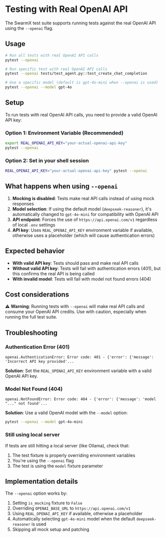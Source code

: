 # Testing with Real OpenAI API

The SwarmX test suite supports running tests against the real OpenAI API using the `--openai` flag.

## Usage

```bash
# Run all tests with real OpenAI API calls
pytest --openai

# Run specific test with real OpenAI API calls
pytest --openai tests/test_agent.py::test_create_chat_completion

# Use a specific model (default is gpt-4o-mini when --openai is used)
pytest --openai --model gpt-4o
```

## Setup

To run tests with real OpenAI API calls, you need to provide a valid OpenAI API key:

### Option 1: Environment Variable (Recommended)
```bash
export REAL_OPENAI_API_KEY="your-actual-openai-api-key"
pytest --openai
```

### Option 2: Set in your shell session
```bash
REAL_OPENAI_API_KEY="your-actual-openai-api-key" pytest --openai
```

## What happens when using `--openai`

1. **Mocking is disabled**: Tests make real API calls instead of using mock responses
2. **Model selection**: If using the default model (`deepseek-reasoner`), it's automatically changed to `gpt-4o-mini` for compatibility with OpenAI API
3. **API endpoint**: Forces the use of `https://api.openai.com/v1` regardless of local `.env` settings
4. **API key**: Uses `REAL_OPENAI_API_KEY` environment variable if available, otherwise uses a placeholder (which will cause authentication errors)

## Expected behavior

- **With valid API key**: Tests should pass and make real API calls
- **Without valid API key**: Tests will fail with authentication errors (401), but this confirms the real API is being called
- **With invalid model**: Tests will fail with model not found errors (404)

## Cost considerations

⚠️ **Warning**: Running tests with `--openai` will make real API calls and consume your OpenAI API credits. Use with caution, especially when running the full test suite.

## Troubleshooting

### Authentication Error (401)
```
openai.AuthenticationError: Error code: 401 - {'error': {'message': 'Incorrect API key provided'...
```
**Solution**: Set the `REAL_OPENAI_API_KEY` environment variable with a valid OpenAI API key.

### Model Not Found (404)
```
openai.NotFoundError: Error code: 404 - {'error': {'message': 'model "..." not found'...
```
**Solution**: Use a valid OpenAI model with the `--model` option:
```bash
pytest --openai --model gpt-4o-mini
```

### Still using local server
If tests are still hitting a local server (like Ollama), check that:
1. The test fixture is properly overriding environment variables
2. You're using the `--openai` flag
3. The test is using the `model` fixture parameter

## Implementation details

The `--openai` option works by:
1. Setting `is_mocking` fixture to `False`
2. Overriding `OPENAI_BASE_URL` to `https://api.openai.com/v1`
3. Using `REAL_OPENAI_API_KEY` if available, otherwise a placeholder
4. Automatically selecting `gpt-4o-mini` model when the default `deepseek-reasoner` is used
5. Skipping all mock setup and patching

